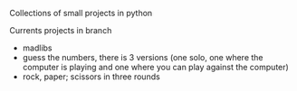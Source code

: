 Collections of small projects in python

Currents projects in branch

- madlibs
- guess the numbers, there is 3 versions (one solo, one where the computer is playing and one where you can play against the computer)
- rock, paper; scissors in three rounds
